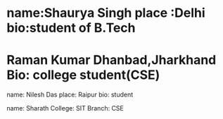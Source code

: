 
name:Shaurya Singh
place :Delhi
bio:student of B.Tech
=======

Raman Kumar
Dhanbad,Jharkhand
Bio: college student(CSE)
=======
name: Nilesh Das
place: Raipur 
bio: student

name: Sharath
College: SIT
Branch: CSE



